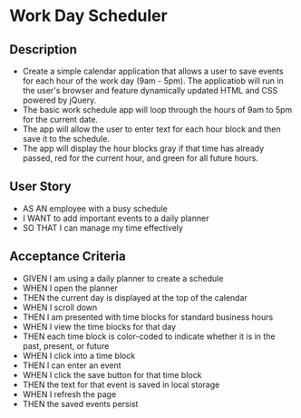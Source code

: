 # Work Day Scheduler

## Description
* Create a simple calendar application that allows a user to save events for each hour of the work day (9am - 5pm). The applicatiob will run in the user's browser and feature dynamically updated HTML and CSS powered by jQuery.
* The basic work schedule app will loop through the hours of 9am to 5pm for the current date.
* The app will allow the user to enter text for each hour block and then save it to the schedule.
* The app will display the hour blocks gray if that time has already passed, red for the current hour, and green for all future hours.

## User Story
- AS AN employee with a busy schedule
- I WANT to add important events to a daily planner
- SO THAT I can manage my time effectively

## Acceptance Criteria
- GIVEN I am using a daily planner to create a schedule
- WHEN I open the planner
- THEN the current day is displayed at the top of the calendar
- WHEN I scroll down
- THEN I am presented with time blocks for standard business hours
- WHEN I view the time blocks for that day
- THEN each time block is color-coded to indicate whether it is in the past, present, or future
- WHEN I click into a time block
- THEN I can enter an event
- WHEN I click the save button for that time block
- THEN the text for that event is saved in local storage
- WHEN I refresh the page
- THEN the saved events persist
